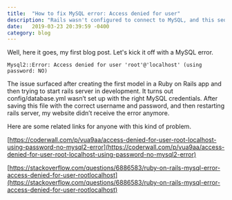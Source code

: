 ```yaml
---
title:  "How to fix MySQL error: Access denied for user"
description: "Rails wasn't configured to connect to MySQL, and this sequence of events exposed the issue."
date:   2019-03-23 20:39:59 -0400
category: blog
---
```


Well, here it goes, my first blog post. Let's kick it off with a MySQL error.

`Mysql2::Error: Access denied for user 'root'@'localhost' (using password: NO)`

The issue surfaced after creating the first model in a Ruby on Rails app and then trying to start rails server in development. It turns out config/database.yml wasn’t set up with the right MySQL credentials. After saving this file with the correct username and password, and then restarting rails server, my website didn’t receive the error anymore.

Here are some related links for anyone with this kind of problem.

[https://coderwall.com/p/vua9aa/access-denied-for-user-root-localhost-using-password-no-mysql2-error](https://coderwall.com/p/vua9aa/access-denied-for-user-root-localhost-using-password-no-mysql2-error)

[https://stackoverflow.com/questions/6886583/ruby-on-rails-mysql-error-access-denied-for-user-rootlocalhost](https://stackoverflow.com/questions/6886583/ruby-on-rails-mysql-error-access-denied-for-user-rootlocalhost)
